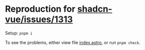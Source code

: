 # Reproduction for [shadcn-vue/issues/1313](https://github.com/unovue/shadcn-vue/issues/1313)

Setup: `pnpm i`

To see the problems, either view file [index.astro](./src/pages/index.astro), or run `pnpm check`.
